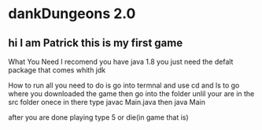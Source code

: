 # dankDungeons 2.0

hi I am Patrick this is my first game 
-----------------------------------------------------
What You Need
I recomend you have java 1.8
you just need the defalt package that comes whith jdk
 
 
How to run
all you need to do is go into termnal and use cd and ls to go where you downloaded the game
then go into the folder unlil your are in the src folder onece in there type javac Main.java then java Main

after you are done playing type 5 or die(in game that is)
